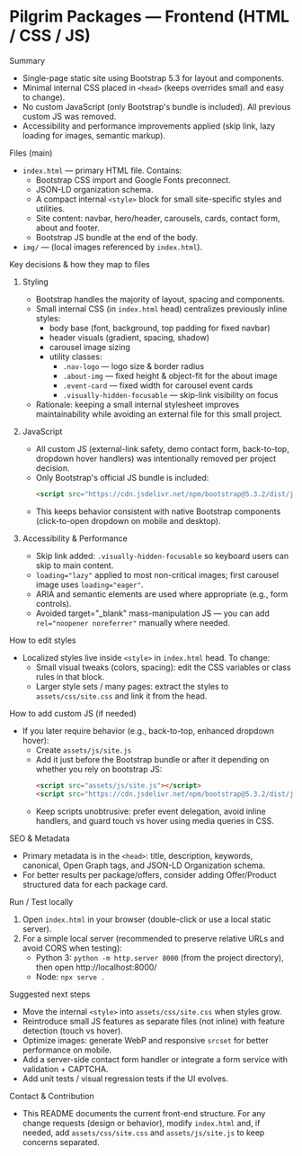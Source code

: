 # Pilgrim Packages — Frontend (HTML / CSS / JS)

Summary
- Single-page static site using Bootstrap 5.3 for layout and components.
- Minimal internal CSS placed in `<head>` (keeps overrides small and easy to change).
- No custom JavaScript (only Bootstrap's bundle is included). All previous custom JS was removed.
- Accessibility and performance improvements applied (skip link, lazy loading for images, semantic markup).

Files (main)
- `index.html` — primary HTML file. Contains:
  - Bootstrap CSS import and Google Fonts preconnect.
  - JSON-LD organization schema.
  - A compact internal `<style>` block for small site-specific styles and utilities.
  - Site content: navbar, hero/header, carousels, cards, contact form, about and footer.
  - Bootstrap JS bundle at the end of the body.
- `img/` — (local images referenced by `index.html`).

Key decisions & how they map to files
1. Styling
   - Bootstrap handles the majority of layout, spacing and components.
   - Small internal CSS (in `index.html` head) centralizes previously inline styles:
     - body base (font, background, top padding for fixed navbar)
     - header visuals (gradient, spacing, shadow)
     - carousel image sizing
     - utility classes:
       - `.nav-logo` — logo size & border radius
       - `.about-img` — fixed height & object-fit for the about image
       - `.event-card` — fixed width for carousel event cards
       - `.visually-hidden-focusable` — skip-link visibility on focus
   - Rationale: keeping a small internal stylesheet improves maintainability while avoiding an external file for this small project.

2. JavaScript
   - All custom JS (external-link safety, demo contact form, back-to-top, dropdown hover handlers) was intentionally removed per project decision.
   - Only Bootstrap's official JS bundle is included:
     ```html
     <script src="https://cdn.jsdelivr.net/npm/bootstrap@5.3.2/dist/js/bootstrap.bundle.min.js"></script>
     ```
   - This keeps behavior consistent with native Bootstrap components (click-to-open dropdown on mobile and desktop).

3. Accessibility & Performance
   - Skip link added: `.visually-hidden-focusable` so keyboard users can skip to main content.
   - `loading="lazy"` applied to most non-critical images; first carousel image uses `loading="eager"`.
   - ARIA and semantic elements are used where appropriate (e.g., form controls).
   - Avoided target="_blank" mass-manipulation JS — you can add `rel="noopener noreferrer"` manually where needed.

How to edit styles
- Localized styles live inside `<style>` in `index.html` head. To change:
  - Small visual tweaks (colors, spacing): edit the CSS variables or class rules in that block.
  - Larger style sets / many pages: extract the styles to `assets/css/site.css` and link it from the head.

How to add custom JS (if needed)
- If you later require behavior (e.g., back-to-top, enhanced dropdown hover):
  - Create `assets/js/site.js`
  - Add it just before the Bootstrap bundle or after it depending on whether you rely on bootstrap JS:
    ```html
    <script src="assets/js/site.js"></script>
    <script src="https://cdn.jsdelivr.net/npm/bootstrap@5.3.2/dist/js/bootstrap.bundle.min.js"></script>
    ```
  - Keep scripts unobtrusive: prefer event delegation, avoid inline handlers, and guard touch vs hover using media queries in CSS.

SEO & Metadata
- Primary metadata is in the `<head>`: title, description, keywords, canonical, Open Graph tags, and JSON-LD Organization schema.
- For better results per package/offers, consider adding Offer/Product structured data for each package card.

Run / Test locally
1. Open `index.html` in your browser (double-click or use a local static server).
2. For a simple local server (recommended to preserve relative URLs and avoid CORS when testing):
   - Python 3: `python -m http.server 8000` (from the project directory), then open http://localhost:8000/
   - Node: `npx serve .`

Suggested next steps
- Move the internal `<style>` into `assets/css/site.css` when styles grow.
- Reintroduce small JS features as separate files (not inline) with feature detection (touch vs hover).
- Optimize images: generate WebP and responsive `srcset` for better performance on mobile.
- Add a server-side contact form handler or integrate a form service with validation + CAPTCHA.
- Add unit tests / visual regression tests if the UI evolves.

Contact & Contribution
- This README documents the current front-end structure. For any change requests (design or behavior), modify `index.html` and, if needed, add `assets/css/site.css` and `assets/js/site.js` to keep concerns separated.

